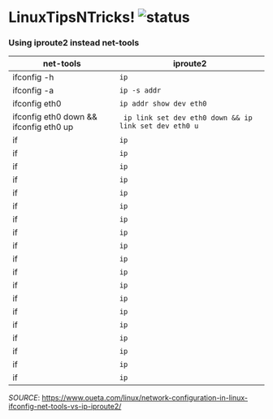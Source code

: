 # LinuxTipsNTricks! ![status](https://img.shields.io/readthedocs/pip.svg)
### Using iproute2 instead net-tools

| net-tools | iproute2 |
| --- | --- |
| ifconfig -h | `ip` |
| ifconfig -a | `ip -s addr` |
| ifconfig eth0 | ` ip addr show dev eth0 ` |
|  ifconfig eth0 down && ifconfig eth0 up | ` ip link set dev eth0 down && ip link set dev eth0 u` |
| if | `ip` |
| if | `ip` |
| if | `ip` |
| if | `ip` |
| if | `ip` |
| if | `ip` |
| if | `ip` |
| if | `ip` |
| if | `ip` |
| if | `ip` |
| if | `ip` |
| if | `ip` |
| if | `ip` |
| if | `ip` |
| if | `ip` |
| if | `ip` |
| if | `ip` |
| if | `ip` |
| if | `ip` |

*SOURCE*: https://www.oueta.com/linux/network-configuration-in-linux-ifconfig-net-tools-vs-ip-iproute2/
